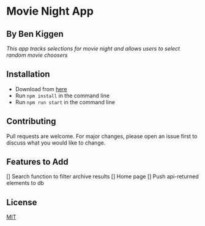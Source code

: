 # Movie Night App
## By Ben Kiggen

_This app tracks selections for movie night and allows users to select random movie choosers_

## Installation

* Download from [here](https://github.com/bkiggen/movieNight)
* Run ```npm install``` in the command line
* Run ```npm run start``` in the command line


## Contributing
Pull requests are welcome. For major changes, please open an issue first to discuss what you would like to change.

## Features to Add
[] Search function to filter archive results
[] Home page
[] Push api-returned elements to db

## License
[MIT](https://choosealicense.com/licenses/mit/)
